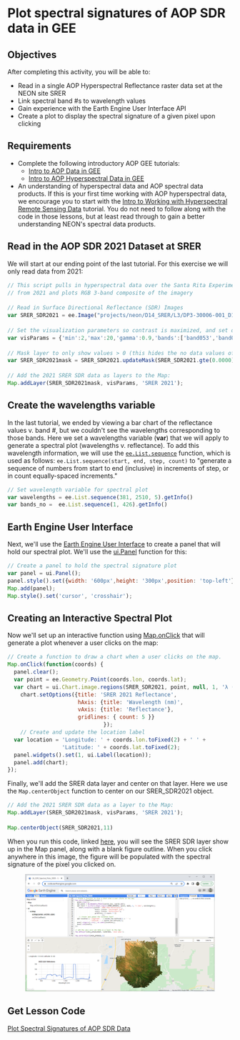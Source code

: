 # Plot spectral signatures of AOP SDR data in GEE

## Objectives
After completing this activity, you will be able to:
- Read in a single AOP Hyperspectral Reflectance raster data set at the NEON site SRER
- Link spectral band #s to wavelength values
- Gain experience with the Earth Engine User Interface API
- Create a plot to display the spectral signature of a given pixel upon clicking

## Requirements

- Complete the following introductory AOP GEE tutorials:
    - [Intro to AOP Data in GEE](https://github.com/NEONScience/NEON-Data-Skills/blob/bhass/tutorials-in-development/GEE/01_Intro_AOP_GEE/1a_GEE_AOP_101.md)
    - [Intro to AOP Hyperspectral Data in GEE](https://github.com/NEONScience/NEON-Data-Skills/blob/bhass/tutorials-in-development/GEE/02_AOP_Hyperspectral_Lessons/2a_Intro_AOP_Hyperspectral/2a_Intro_AOP_SDR_Rasters.md)
- An understanding of hyperspectral data and AOP spectral data products. If this is your first time working with AOP hyperspectral data, we encourage you to start with the [Intro to Working with Hyperspectral Remote Sensing Data](https://www.neonscience.org/resources/learning-hub/tutorials/hsi-hdf5-r) tutorial. You do not need to follow along with the code in those lessons, but at least read through to gain a better understanding NEON's spectral data products.

## Read in the AOP SDR 2021 Dataset at SRER

We will start at our ending point of the last tutorial. For this exercise we will only read data from 2021:

```javascript
// This script pulls in hyperspectral data over the Santa Rita Experimental Range (SRER)
// from 2021 and plots RGB 3-band composite of the imagery

// Read in Surface Directional Reflectance (SDR) Images
var SRER_SDR2021 = ee.Image("projects/neon/D14_SRER/L3/DP3-30006-001_D14_SRER_SDR_2021");

// Set the visualization parameters so contrast is maximized, and set display to show RGB bands
var visParams = {'min':2,'max':20,'gamma':0.9,'bands':['band053','band035','band019']};

// Mask layer to only show values > 0 (this hides the no data values of -9999)
var SRER_SDR2021mask = SRER_SDR2021.updateMask(SRER_SDR2021.gte(0.0000));

// Add the 2021 SRER SDR data as layers to the Map:
Map.addLayer(SRER_SDR2021mask, visParams, 'SRER 2021');
```

## Create the wavelengths variable

In the last tutorial, we ended by viewing a bar chart of the reflectance values v. band #, but we couldn't see the wavelengths corresponding to those bands. Here we set a wavelengths variable (**var**) that we will apply to generate a spectral plot (wavelengths v. reflectance). To add this wavelength information, we will use the [`ee.List.sequence`](https://developers.google.com/earth-engine/apidocs/ee-list-sequence) function, which is used as follows: `ee.List.sequence(start, end, step, count)` to "generate a sequence of numbers from start to end (inclusive) in increments of step, or in count equally-spaced increments."

```javascript
// Set wavelength variable for spectral plot
var wavelengths = ee.List.sequence(381, 2510, 5).getInfo()
var bands_no =  ee.List.sequence(1, 426).getInfo()
```

## Earth Engine User Interface

Next, we'll use the [Earth Engine User Interface](https://developers.google.com/earth-engine/guides/ui) to create a panel that will hold our spectral plot. We'll use the [ui.Panel](https://developers.google.com/earth-engine/apidocs/ui-panel) function for this:

```javascript
// Create a panel to hold the spectral signature plot
var panel = ui.Panel();
panel.style().set({width: '600px',height: '300px',position: 'top-left'});
Map.add(panel);
Map.style().set('cursor', 'crosshair');
```

## Creating an Interactive Spectral Plot

Now we'll set up an interactive function using [Map.onClick](https://developers.google.com/earth-engine/apidocs/ui-map-onclick) that will generate a plot whenever a user clicks on the map:

```javascript
// Create a function to draw a chart when a user clicks on the map.
Map.onClick(function(coords) {
  panel.clear();
  var point = ee.Geometry.Point(coords.lon, coords.lat);
  var chart = ui.Chart.image.regions(SRER_SDR2021, point, null, 1, 'λ (nm)', wavelengths);
    chart.setOptions({title: 'SRER 2021 Reflectance',
                      hAxis: {title: 'Wavelength (nm)',
                      vAxis: {title: 'Reflectance'},
                      gridlines: { count: 5 }}
                              });
    // Create and update the location label
  var location = 'Longitude: ' + coords.lon.toFixed(2) + ' ' +
                 'Latitude: ' + coords.lat.toFixed(2);
  panel.widgets().set(1, ui.Label(location));
  panel.add(chart);
});
```

Finally, we'll add the SRER data layer and center on that layer. Here we use the `Map.centerObject` function to center on our SRER_SDR2021 object.

```javascript
// Add the 2021 SRER SDR data as a layer to the Map:
Map.addLayer(SRER_SDR2021mask, visParams, 'SRER 2021');

Map.centerObject(SRER_SDR2021,11)
```

When you run this code, linked [here](https://code.earthengine.google.com/33d1d2b66c81c705c0b48e5d158abc9e), you will see the SRER SDR layer show up in the Map panel, along with a blank figure outline. When you click anywhere in this image, the figure will be populated with the spectral signature of the pixel you clicked on.

<figure>
	<a href="https://raw.githubusercontent.com/NEONScience/NEON-Data-Skills/5a28e6443535c75f7d4bc34cda32a4d62aee792d/graphics/aop-gee/2c_plot_spectra/srer_spectral_plot.png">
	<img src="https://raw.githubusercontent.com/NEONScience/NEON-Data-Skills/5a28e6443535c75f7d4bc34cda32a4d62aee792d/graphics/aop-gee/2c_plot_spectra/srer_spectral_plot.png" alt="SRER Spectral Plot"></a>
</figure>

## Get Lesson Code

<a href="https://code.earthengine.google.com/33d1d2b66c81c705c0b48e5d158abc9e" target="_blank">Plot Spectral Signatures of AOP SDR Data</a>
